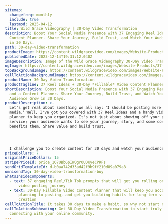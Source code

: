 ```yaml
---
sitemap:
  changefreq: monthly
  include: true
  lastmod: 2025-04-12
title: Wild Grace Videography | 30-Day Video Transformation
description: Boost Your Social Media Presence with 37 Engaging Reel Ideas and a
  Content Planner. Share Your Journey, Build Trust, and Watch Your Audience Grow
  in 30 Days.
path: 30-day-video-transformation
productImage: https://content.wildgracevideo.com/images/Website-Products/37-reel-ideas.webp
publishedDate: 2023-12-14T19:31:12.040Z
imageDescription: Image of the Wild Grace Videography 30-Day Video Transformation product.
ogImage: https://content.wildgracevideo.com/images/Website-Products/37-reel-ideas-og.webp
topBackgroundImage: https://content.wildgracevideo.com/images/Website-Products/37-reel-ideas-cover.webp
callToActionBackgroundImage: https://content.wildgracevideo.com/images/Website-Products/37-reel-ideas-banner.webp
productName: 30-Day Video Transformation
productTagline: 37 Reel Ideas + 30-Day *Fillable* Video Content Planner
shortDescription: Boost Your Social Media Presence with 37 Engaging Reel Ideas
  and a Content Planner. Share Your Journey, Build Trust, and Watch Your
  Audience Grow in 30 Days.
productDescription: >-
  Let's get real about something we all say:〝I should be posting more on social
  media.〞Well, I've got you covered with 37 Reel Ideas and a handy video content
  planner to keep you organized. It's not just about showing off your product or
  service; your audience wants to see your journey, story, and some content that
  benefits them. Share value and build trust.




  I challenge you to create content for 30 days and watch your audience grow. Don't let fear hold you back; use social media as your playground to figure out what works. After 30 days, pick your top-performing content pieces, and voila, you've got your winning ads. No more wasted ad spend on trial and error!
priceDollars: 7
originalPriceDollars: 15
stripePriceId: price_1O7UBbGpIWOgrOUDKyeCPRFs
sendGridTemplateId: d-b0aa742d33ad42f9b9ff210d89a079a8
omnisendTag: 30-day-video-transformation-buy
whatsInsideComponents:
  - text: 37 engaging Reel/Tik Tok prompts that will get you rolling on your 30-day
      video posting journey
  - text: 30-Day Fillable Video Content Planner that will keep you accountable from
      planning to posting, and get you building habits for long-term video
      creation
callToActionTitle: It takes 30 days to make a habit, so why not start now?
callToActionSubheading: Get 30-Day Video Transformation to start truly
  connecting with your online community.
---
```

